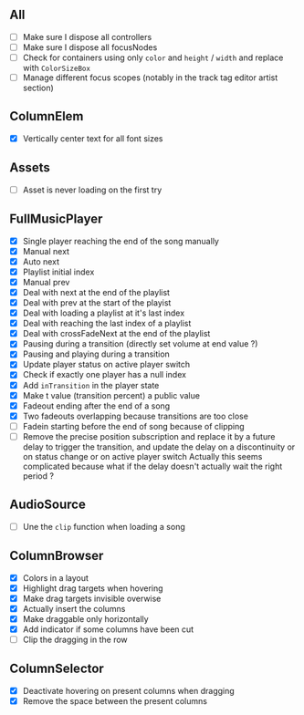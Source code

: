 ## All

- [ ] Make sure I dispose all controllers
- [ ] Make sure I dispose all focusNodes
- [ ] Check for containers using only `color` and `height` / `width` and replace with `ColorSizeBox`
- [ ] Manage different focus scopes (notably in the track tag editor artist section)

## ColumnElem

- [x] Vertically center text for all font sizes

## Assets

- [ ] Asset is never loading on the first try

## FullMusicPlayer

- [x] Single player reaching the end of the song manually
- [x] Manual next
- [x] Auto next
- [x] Playlist initial index
- [x] Manual prev
- [x] Deal with next at the end of the playlist
- [x] Deal with prev at the start of the playist
- [x] Deal with loading a playlist at it's last index
- [x] Deal with reaching the last index of a playlist
- [x] Deal with crossFadeNext at the end of the playlist
- [x] Pausing during a transition (directly set volume at end value ?)
- [x] Pausing and playing during a transition
- [x] Update player status on active player switch
- [x] Check if exactly one player has a null index
- [x] Add `inTransition` in the player state
- [x] Make t value (transition percent) a public value
- [x] Fadeout ending after the end of a song
- [x] Two fadeouts overlapping because transitions are too close
- [ ] Fadein starting before the end of song because of clipping
- [ ] Remove the precise position subscription and replace it by a future delay to trigger the transition,
      and update the delay on a discontinuity or on status change or on active player switch
      Actually this seems complicated because what if the delay doesn't actually wait the right period ?

## AudioSource

- [ ] Une the `clip` function when loading a song

## ColumnBrowser

- [x] Colors in a layout
- [x] Highlight drag targets when hovering
- [x] Make drag targets invisible overwise
- [x] Actually insert the columns
- [x] Make draggable only horizontally
- [x] Add indicator if some columns have been cut
- [ ] Clip the dragging in the row

## ColumnSelector

- [x] Deactivate hovering on present columns when dragging
- [x] Remove the space between the present columns
